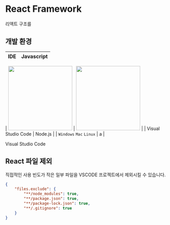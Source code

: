 # React Framework
리액트 구조를

## 개발 환경

| IDE | Javascript |
| :---: | :---: |

| <img src="https://user-images.githubusercontent.com/52397976/133613056-76f54e00-4228-4147-b185-75d634726fc2.png" width="200" height="200" /> | <img src="https://user-images.githubusercontent.com/52397976/133614530-6626e27c-4193-4ee0-bca6-27ebb8dbb310.png" width="200" height="200" /> |
| Visual Studio Code | Node.js |
| `Windows` `Mac` `Linux` | a | 



Visual Studio Code

## React 파일 제외
직접적인 사용 빈도가 작은 일부 파일을 VSCODE 프로젝트에서 제외시킬 수 있습니다.

```json
{
    "files.exclude": {
        "**/node_modules": true,
        "**/package.json": true,
        "**/package-lock.json": true,
        "**/.gitignore": true
    }
}
```
